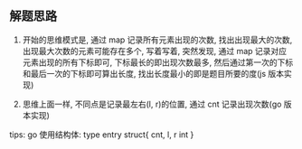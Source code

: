 ## 解题思路

1. 开始的思维模式是, 通过 map 记录所有元素出现的次数, 找出出现最大的次数, 出现最大次数的元素可能存在多个, 写着写着, 突然发现, 通过 map 记录对应元素出现的所有下标即可, 下标最长的即出现次数最多, 然后通过第一次的下标和最后一次的下标即可算出长度, 找出长度最小的即是题目所要的度(js 版本实现)

2. 思维上面一样, 不同点是记录最左右(l, r)的位置, 通过 cnt 记录出现次数(go 版本实现)

tips: go 使用结构体: type entry struct{ cnt, l, r int }
